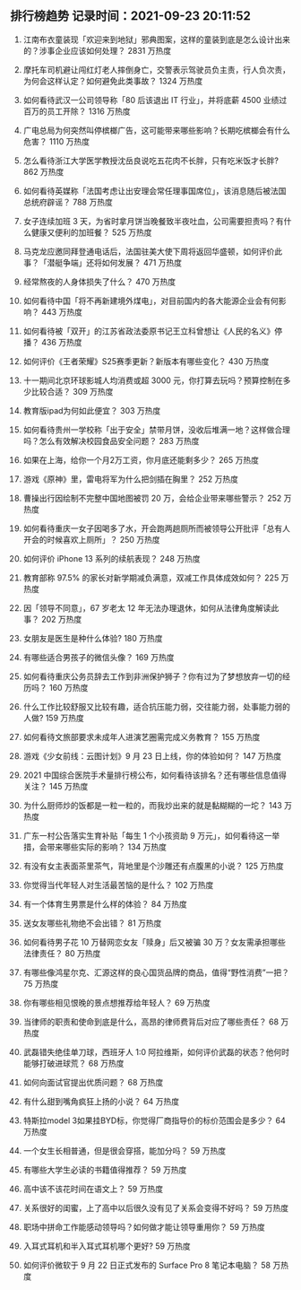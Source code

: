 
## 排行榜趋势 记录时间：2021-09-23 20:11:52
  
  1. 江南布衣童装现「欢迎来到地狱」邪典图案，这样的童装到底是怎么设计出来的？涉事企业应该如何处理？ 2831 万热度
    
  2. 摩托车司机避让闯红灯老人摔倒身亡，交警表示驾驶员负主责，行人负次责，为何会这样认定？如何避免此类事故？ 1324 万热度
    
  3. 如何看待武汉一公司领导称「80 后该退出 IT 行业」，并将底薪 4500 业绩过百万的员工开除？ 1316 万热度
    
  4. 广电总局为何突然叫停槟榔广告，这可能带来哪些影响？长期吃槟榔会有什么危害？ 1110 万热度
    
  5. 怎么看待浙江大学医学教授沈岳良说吃五花肉不长胖，只有吃米饭才长胖? 862 万热度
    
  6. 如何看待英媒称「法国考虑让出安理会常任理事国席位」，该消息随后被法国总统府辟谣？ 788 万热度
    
  7. 女子连续加班 3 天，为省时拿月饼当晚餐致半夜吐血，公司需要担责吗？有什么健康又便利的加班餐？ 525 万热度
    
  8. 马克龙应邀同拜登通电话后，法国驻美大使下周将返回华盛顿，如何评价此事？「潜艇争端」还将如何发展？ 471 万热度
    
  9. 经常熬夜的人身体损失了什么？ 470 万热度
    
  10. 如何看待中国「将不再新建境外煤电」，对目前国内的各大能源企业会有何影响？ 443 万热度
    
  11. 如何看待被「双开」的江苏省政法委原书记王立科曾想让《人民的名义》停播？ 436 万热度
    
  12. 如何评价《王者荣耀》S25赛季更新？新版本有哪些变化？ 430 万热度
    
  13. 十一期间北京环球影城人均消费或超 3000 元，你打算去玩吗？预算控制在多少比较合适？ 309 万热度
    
  14. 教育版ipad为何如此便宜？ 303 万热度
    
  15. 如何看待贵州一学校称「出于安全」禁带月饼，没收后堆满一地？这样做合理吗？怎么有效解决校园食品安全问题？ 283 万热度
    
  16. 如果在上海，给你一个月2万工资，你月底还能剩多少？ 265 万热度
    
  17. 游戏《原神》里，雷电将军为什么把剑插在胸里？ 252 万热度
    
  18. 曹操出行因绘制不完整中国地图被罚 20 万，会给企业带来哪些警示？ 252 万热度
    
  19. 如何看待重庆一女子因喝多了水，开会跑两趟厕所而被领导公开批评「总有人开会的时候喜欢上厕所」？ 250 万热度
    
  20. 如何评价 iPhone 13 系列的续航表现？ 248 万热度
    
  21. 教育部称 97.5% 的家长对新学期减负满意，双减工作具体成效如何？ 225 万热度
    
  22. 因「领导不同意」，67 岁老太 12 年无法办理退休，如何从法律角度解读此事？ 202 万热度
    
  23. 女朋友是医生是种什么体验? 180 万热度
    
  24. 有哪些适合男孩子的微信头像？ 169 万热度
    
  25. 如何看待重庆公务员辞去工作到非洲保护狮子？你有过为了梦想放弃一切的经历吗？ 160 万热度
    
  26. 什么工作比较舒服又比较有趣，适合抗压能力弱，交往能力弱，处事能力弱的人做? 159 万热度
    
  27. 如何看待文旅部要求未成年人进演艺圈需完成义务教育？ 155 万热度
    
  28. 游戏《少女前线：云图计划》9 月 23 日上线，你的体验如何？ 147 万热度
    
  29. 2021 中国综合医院手术量排行榜公布，如何看待该排名？还有哪些信息值得关注？ 145 万热度
    
  30. 为什么厨师炒的饭都是一粒一粒的，而我炒出来的就是黏糊糊的一坨？ 143 万热度
    
  31. 广东一村公告落实生育补贴「每生 1 个小孩资助 9 万元」，如何看待这一举措，会带来哪些实际的影响？ 134 万热度
    
  32. 有没有女主表面茶里茶气，背地里是个沙雕还有点腹黑的小说？ 125 万热度
    
  33. 你觉得当代年轻人对生活最苦恼的是什么？ 102 万热度
    
  34. 有一个体育生男票是什么样的体验？ 84 万热度
    
  35. 送女友哪些礼物绝不会出错？ 81 万热度
    
  36. 如何看待男子花 10 万替网恋女友「赎身」后又被骗 30 万？女友需承担哪些法律责任？ 80 万热度
    
  37. 有哪些像鸿星尔克、汇源这样的良心国货品牌的商品，值得“野性消费”一把？ 75 万热度
    
  38. 你有哪些相见恨晚的景点想推荐给年轻人？ 69 万热度
    
  39. 当律师的职责和使命到底是什么，高昂的律师费背后对应了哪些责任？ 68 万热度
    
  40. 武磊错失绝佳单刀球，西班牙人 1:0 阿拉维斯，如何评价武磊的状态？他何时能够打破进球荒？ 68 万热度
    
  41. 如何向面试官提出优质问题？ 68 万热度
    
  42. 有什么甜到嘴角疯狂上扬的小说？ 64 万热度
    
  43. 特斯拉model 3如果挂BYD标，你觉得厂商指导价的标价范围会是多少？ 64 万热度
    
  44. 一个女生长相普通，但是很会穿搭，能加分吗？ 59 万热度
    
  45. 有哪些大学生必读的书籍值得推荐？ 59 万热度
    
  46. 高中该不该花时间在语文上？ 59 万热度
    
  47. 关系很好的闺蜜，上了高中以后很久没有见了关系会变得不好吗？ 59 万热度
    
  48. 职场中拼命工作能感动领导吗？如何做才能让领导重用你？ 59 万热度
    
  49. 入耳式耳机和半入耳式耳机哪个更好? 59 万热度
    
  50. 如何评价微软于 9 月 22 日正式发布的 Surface Pro 8 笔记本电脑？ 58 万热度
    